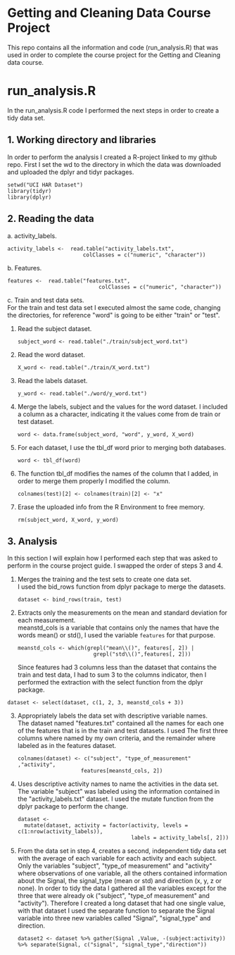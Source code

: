 # Getting and Cleaning Data Course Project
This repo contains all the information and code (run_analysis.R) that was used in order to complete the course project for the Getting and Cleaning data course.

# run_analysis.R

In the run_analysis.R code I performed the next steps in order to create a tidy data set.

## 1. Working directory and libraries
In order to perform the analysis I created a R-project linked to my github repo. First I set the wd to the directory in which the data was downloaded and uploaded the dplyr and tidyr packages.

```
setwd("UCI HAR Dataset")
library(tidyr)
library(dplyr)
```

## 2. Reading the data

a.  activity_labels.
```
activity_labels <-  read.table("activity_labels.txt", 
                        colClasses = c("numeric", "character"))
```
b. Features.
```
features <-  read.table("features.txt", 
                             colClasses = c("numeric", "character"))
```
c. Train and test data sets.\
For the train and test data set I executed almost the same code, changing the directories, for reference "word" is going to be either    "train" or "test".
1. Read the subject dataset.
    ```
    subject_word <- read.table("./train/subject_word.txt")
    ```
2. Read the word dataset.
    ```
    X_word <- read.table("./train/X_word.txt")
    ```
3. Read the labels dataset.
    ```
    y_word <- read.table("./word/y_word.txt")
    ```
4. Merge the labels, subject and the values for the word dataset. I included a column as a character, indicating it the values come from de train or test dataset.
    ```
    word <- data.frame(subject_word, "word", y_word, X_word)
    ```
5. For each dataset, I use the tbl_df word prior to merging both databases.
    ```
    word <- tbl_df(word)
    ```
6. The function tbl_df modifies the names of the column that I added, in order to merge them properly I modified the column.
    ```
    colnames(test)[2] <- colnames(train)[2] <- "x"
    ```
7. Erase the uploaded info from the R Environment to free memory.
    ```
    rm(subject_word, X_word, y_word)
    ```

## 3. Analysis
In this section I will explain how I performed each step that was asked to perform in the course project guide. I swapped the order of steps 3 and 4.

1. Merges the training and the test sets to create one data set.\
    I used the bid_rows function from dplyr package to merge the datasets.
    ```
    dataset <- bind_rows(train, test)
    ```
2. Extracts only the measurements on the mean and standard deviation for each measurement.\
    meanstd_cols is a variable that contains only the names that have the words mean() or std(), I used the variable `features` for that purpose.
    ```
    meanstd_cols <- which(grepl("mean\\()", features[, 2]) | 
                            grepl("std\\()",features[, 2]))
    ```
    Since features had 3 columns less than the dataset that contains the train and test data, I had to sum 3 to the columns indicator, then I performed the extraction with the select function from the dplyr package.
```
dataset <- select(dataset, c(1, 2, 3, meanstd_cols + 3))
```
3. Appropriately labels the data set with descriptive variable names.\
    The dataset named "features.txt" contained all the names for each one of the features that is in the train and test datasets. I used The first three columns where named by my own criteria, and the remainder where labeled as in the features dataset.
    ```
    colnames(dataset) <- c("subject", "type_of_measurement" ,"activity", 
                        features[meanstd_cols, 2])
    ```
4. Uses descriptive activity names to name the activities in the data set.\
    The variable "subject" was labeled using the information contained in the "activity_labels.txt" dataset. I used the mutate function from the dplyr package to perform the change.
    ```
    dataset <-
      mutate(dataset, activity = factor(activity, levels = c(1:nrow(activity_labels)), 
                                        labels = activity_labels[, 2]))
    ```
5. From the data set in step 4, creates a second, independent tidy data set with the average of each variable for each activity and each subject.\
    Only the variables "subject", "type_of measurement" and "activity" where observations of one variable, all the others contained information about the Signal, the signal_type (mean or std) and direction (x, y, z or none). In order to tidy the data I gathered all the variables except for the three that were already ok ("subject", "type_of measurement" and "activity"). Therefore I created a long dataset that had one single value, with that dataset I used the separate function to separate the Signal variable into three new variables called "Signal", "signal_type" and direction.
    ```
    dataset2 <- dataset %>% gather(Signal ,Value, -(subject:activity)) %>% separate(Signal, c("signal", "signal_type","direction"))
    ```
